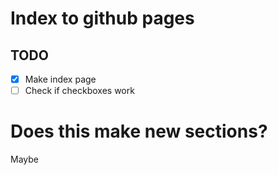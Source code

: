 # Index to github pages
## TODO
  - [x] Make index page
  - [ ] Check if checkboxes work

# Does this make new sections?
Maybe
